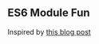 ## ES6 Module Fun

Inspired by [this blog post](https://www.smashingmagazine.com/2016/02/writing-next-generation-reusable-javascript-modules/)

